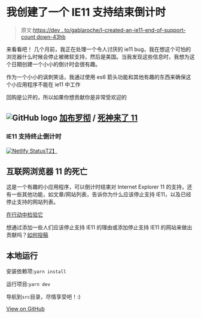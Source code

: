 # 我创建了一个 IE11 支持结束倒计时

> 原文:[https://dev . to/gablaroche/I-created-an-ie11-end-of-support-count down-43hb](https://dev.to/gablaroche/i-created-an-ie11-end-of-support-countdown-43hb)

来看看吧！
几个月前，我正在处理一个令人讨厌的 ie11 bug，我在想这个可怕的浏览器什么时候会停止被微软支持，然后是美国。当我发现这些信息时，我想为这个日期创建一个小小的倒计时会很有趣。

作为一个小小的讽刺笑话，我通过使用 es6 箭头功能和其他有趣的东西来确保这个小应用程序不能在 ie11 中工作

回购是公开的，所以如果你想贡献你是非常受欢迎的

## ![GitHub logo](../Images/75095a8afc1e0f207cda715962e75c8d.png) [加布罗彻](https://github.com/gabLaroche) / [死神来了 11](https://github.com/gabLaroche/death-to-ie11)

### IE11 支持终止倒计时

<article class="markdown-body entry-content container-lg" itemprop="text">

[![Netlify Status](../Images/b1af94893ca04d81c243a0dbee61fd40.png)T2】](https://app.netlify.com/sites/death-to-ie11/deploys)

# 互联网浏览器 11 的死亡

这是一个有趣的小应用程序，可以倒计时结束对 Internet Explorer 11 的支持，还有一些其他功能，如文章/网站列表，告诉你为什么应该停止支持 IE11，以及已经停止支持的网站列表。

[在行动中检验它](https://death-to-ie11.com/)

想通过添加一些人们应该停止支持 IE11 的理由或添加停止支持 IE11 的网站来做出贡献吗？[如何投稿](https://github.com/gabLaroche/death-to-ie11CONTRIBUTING.md)

## 本地运行

安装依赖项:`yarn install`

运行项目:`yarn dev`

导航到`src`目录，尽情享受吧！:)

</article>

[View on GitHub](https://github.com/gabLaroche/death-to-ie11)